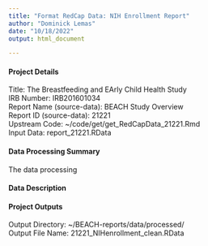 ```yaml
---
title: "Format RedCap Data: NIH Enrollment Report"
author: "Dominick Lemas"
date: "10/18/2022"
output: html_document

---
```

















#### __Project Details__
Title: The Breastfeeding and EArly Child Health Study  
IRB Number: IRB201601034  
Report Name (source-data): BEACH Study Overview  
Report ID (source-data): 21221  
Upstream Code: ~/code/get/get_RedCapData_21221.Rmd  
Input Data: report_21221.RData

#### __Data Processing Summary__
The data processing 

#### __Data Description__


  
#### __Project Outputs__  
Output Directory: ~/BEACH-reports/data/processed/  
Output File Name: 21221_NIHenrollment_clean.RData



